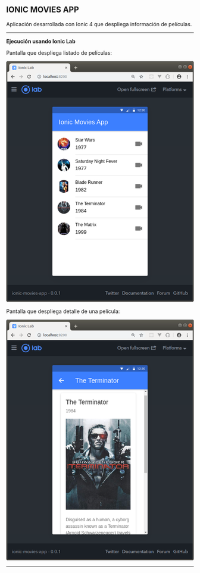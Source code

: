 IONIC MOVIES APP
--------------------------------------------------------------------------------------------------------------------

Aplicación desarrollada con Ionic 4 que despliega información de películas.

--------------------------------------------------------------------------------------------------------------------

**Ejecución usando Ionic Lab**

Pantalla que despliega listado de películas:

![Screenshot MovieList](screenshots/ionic-lab-movies-list.png)


Pantalla que despliega detalle de una película:

![Screenshot MovieDetails](screenshots/ionic-lab-movie-details.png)

--------------------------------------------------------------------------------------------------------------------